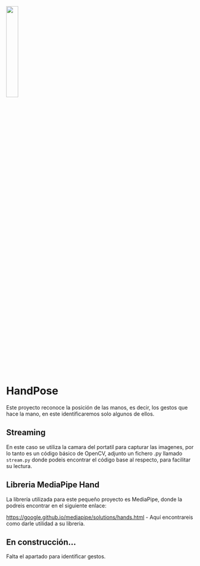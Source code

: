 <img src="https://github.com/mawcoo/HandPose/blob/main/static/images/happiBaka.PNG" width="25%" style="align:center;">

# HandPose
Este proyecto reconoce la posición de las manos, es decir, los gestos que hace la mano, en este identificaremos solo 
algunos de ellos.

## Streaming

En este caso se utiliza la camara del portatil para capturar las imagenes, por lo tanto es un código básico de OpenCV, 
adjunto un fichero .py llamado `stream.py` donde podeis encontrar el código base al respecto, para facilitar su lectura.

## Libreria MediaPipe Hand

La librería utilizada para este pequeño proyecto es MediaPipe, donde la podreis encontrar en el siguiente enlace:

https://google.github.io/mediapipe/solutions/hands.html - Aquí encontrareis como darle utilidad a su libreria.

## En construcción...

Falta el apartado para identificar gestos. 
